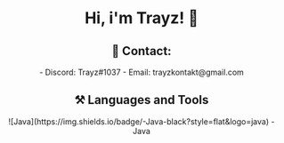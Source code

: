 <div align="center">
<h1>Hi, i'm Trayz! 👋</h2>
<h2>📧 Contact:</h2>
- Discord: Trayz#1037
- Email: trayzkontakt@gmail.com

<h2>⚒ Languages and Tools</h2>
  ![Java](https://img.shields.io/badge/-Java-black?style=flat&logo=java)
- Java
</div>
